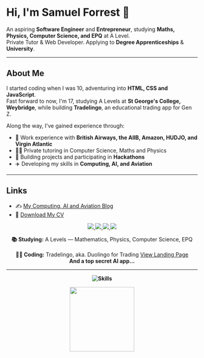 # Hi, I'm Samuel Forrest 👋  

An aspiring **Software Engineer** and **Entrepreneur**, studying **Maths, Physics, Computer Science, and EPQ** at A Level.  
Private Tutor & Web Developer. Applying to **Degree Apprenticeships** & **University**.  

---

## About Me  

I started coding when I was 10, adventuring into **HTML, CSS and JavaScript**.  
Fast forward to now, I'm 17, studying A Levels at **St George's College, Weybridge**, while building **Tradelingo**, an educational trading app for Gen Z.  

Along the way, I've gained experience through:  
- 💼 Work experience with **British Airways, the AIIB, Amazon, HUDJO, and Virgin Atlantic**  
- 🧑‍🏫 Private tutoring in Computer Science, Maths and Physics  
- 🚀 Building projects and participating in **Hackathons**  
- ✈️ Developing my skills in **Computing, AI, and Aviation**  

---

## Links  

- ✍️ [My Computing, AI and Aviation Blog](#)  
- 📄 [Download My CV](#)  
<p align="center">
  <a href="https://www.linkedin.com/in/samueljforrest/" target="_blank">
    <img src="https://img.shields.io/badge/LinkedIn-0A66C2?style=for-the-badge&logo=linkedin&logoColor=white"/>
  </a>
  <a href="https://instagram.com/samueljforrest" target="_blank">
    <img src="https://img.shields.io/badge/Instagram-E4405F?style=for-the-badge&logo=instagram&logoColor=white"/>
  </a>
  <a href="mailto:samuel@samuelforrest.me" target="_blank">
    <img src="https://img.shields.io/badge/Email-D14836?style=for-the-badge&logo=gmail&logoColor=white"/>
  </a>
  <a href="https://samuelforrest.me" target="_blank">
    <img src="https://img.shields.io/badge/Website-000000?style=for-the-badge&logo=about.me&logoColor=white"/>
  </a>
</p>
<p align="center">
  <b>📚 Studying:</b> A Levels — Mathematics, Physics, Computer Science, EPQ<br><br>
  <b>👨‍💻 Coding:</b> Tradelingo, aka. Duolingo for Trading <a href="https://tradelingo.samuelforrest.me">View Landing Page</a><br>
  <b>And a top secret AI app...<br>
</p>

---

<p align="center">
  <img src="https://skillicons.dev/icons?i=python,js,html,css,figma,github,vscode" alt="Skills" />
</p>

<p align="center">
  <img src="https://github-readme-stats.vercel.app/api?username=samuelforrest&show_icons=true&theme=tokyonight&hide=prs,contribs&count_private=true" height="170">
</p>

